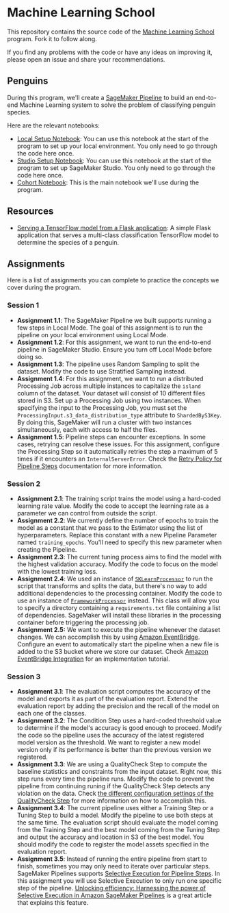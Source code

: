 # Machine Learning School

This repository contains the source code of the [Machine Learning School](https://www.ml.school) program. Fork it to follow along.

If you find any problems with the code or have any ideas on improving it, please open an issue and share your recommendations.

## Penguins

During this program, we'll create a [SageMaker Pipeline](https://docs.aws.amazon.com/sagemaker/latest/dg/pipelines-sdk.html) to build an end-to-end Machine Learning system to solve the problem of classifying penguin species.

Here are the relevant notebooks:

* [Local Setup Notebook](penguins/local-setup.ipynb): You can use this notebook at the start of the program to set up your local environment. You only need to go through the code here once.
* [Studio Setup Notebook](penguins/studio-setup.ipynb): You can use this notebook at the start of the program to set up SageMaker Studio. You only need to go through the code here once.
* [Cohort Notebook](penguins/cohort.ipynb): This is the main notebook we'll use during the program.

## Resources

* [Serving a TensorFlow model from a Flask application](penguins/serving/flask/README.md): A simple Flask application that serves a multi-class classification TensorFlow model to determine the species of a penguin.


## Assignments

Here is a list of assignments you can complete to practice the concepts we cover during the program.

### Session 1

* **Assignment 1.1**: The SageMaker Pipeline we built supports running a few steps in Local Mode. The goal of this assignment is to run the pipeline on your local environment using Local Mode.
* **Assignment 1.2**: For this assignment, we want to run the end-to-end pipeline in SageMaker Studio. Ensure you turn off Local Mode before doing so.
* **Assignment 1.3**: The pipeline uses Random Sampling to split the dataset. Modify the code to use Stratified Sampling instead.
* **Assignment 1.4**: For this assignment, we want to run a distributed Processing Job across multiple instances to capitalize the `island` column of the dataset. Your dataset will consist of 10 different files stored in S3. Set up a Processing Job using two instances. When specifying the input to the Processing Job, you must set the `ProcessingInput.s3_data_distribution_type` attribute to `ShardedByS3Key`. By doing this, SageMaker will run a cluster with two instances simultaneously, each with access to half the files.
* **Assignment 1.5**: Pipeline steps can encounter exceptions. In some cases, retrying can resolve these issues. For this assignment, configure the Processing Step so it automatically retries the step a maximum of 5 times if it encounters an `InternalServerError`. Check the [Retry Policy for Pipeline Steps](https://docs.aws.amazon.com/sagemaker/latest/dg/pipelines-retry-policy.html) documentation for more information.

### Session 2

* **Assignment 2.1**: The training script trains the model using a hard-coded learning rate value. Modify the code to accept the learning rate as a parameter we can control from outside the script.
* **Assignment 2.2**: We currently define the number of epochs to train the model as a constant that we pass to the Estimator using the list of hyperparameters. Replace this constant with a new Pipeline Parameter named `training_epochs`. You'll need to specify this new parameter when creating the Pipeline.
* **Assignment 2.3**: The current tuning process aims to find the model with the highest validation accuracy. Modify the code to focus on the model with the lowest training loss.
* **Assignment 2.4**: We used an instance of [`SKLearnProcessor`](https://sagemaker.readthedocs.io/en/stable/frameworks/sklearn/sagemaker.sklearn.html#scikit-learn-processor) to run the script that transforms and splits the data, but there's no way to add additional dependencies to the processing container. Modify the code to use an instance of [`FrameworkProcessor`](https://sagemaker.readthedocs.io/en/stable/api/training/processing.html#sagemaker.processing.FrameworkProcessor) instead. This class will allow you to specify a directory containing a `requirements.txt` file containing a list of dependencies. SageMaker will install these libraries in the processing container before triggering the processing job.
* **Assignment 2.5:** We want to execute the pipeline whenever the dataset changes. We can accomplish this by using [Amazon EventBridge](https://docs.aws.amazon.com/eventbridge/latest/userguide/eb-what-is.html). Configure an event to automatically start the pipeline when a new file is added to the S3 bucket where we store our dataset. Check [Amazon EventBridge Integration](https://docs.aws.amazon.com/sagemaker/latest/dg/pipeline-eventbridge.html) for an implementation tutorial.


### Session 3

* **Assignment 3.1**: The evaluation script computes the accuracy of the model and exports it as part of the evaluation report. Extend the evaluation report by adding the precision and the recall of the model on each one of the classes.
* **Assignment 3.2**: The Condition Step uses a hard-coded threshold value to determine if the model's accuracy is good enough to proceed. Modify the code so the pipeline uses the accuracy of the latest registered model version as the threshold. We want to register a new model version only if its performance is better than the previous version we registered.
* **Assignment 3.3**: We are using a QualityCheck Step to compute the baseline statistics and constraints from the input dataset. Right now, this step runs every time the pipeline runs. Modify the code to prevent the pipeline from continuing runing if the QualityCheck Step detects any violation on the data. Check [the different configuration settings of the QualityCheck Step](https://docs.aws.amazon.com/sagemaker/latest/dg/pipelines-quality-clarify-baseline-lifecycle.html) for more information on how to accomplish this.
* **Assignment 3.4**: The current pipeline uses either a Training Step or a Tuning Step to build a model. Modify the pipeline to use both steps at the same time. The evaluation script should evaluate the model coming from the Training Step and the best model coming from the Tuning Step and output the accuracy and location in S3 of the best model. You should modify the code to register the model assets specified in the evaluation report.
* **Assignment 3.5**: Instead of running the entire pipeline from start to finish, sometimes you may only need to iterate over particular steps. SageMaker Pipelines supports [Selective Execution for Pipeline Steps](https://docs.aws.amazon.com/sagemaker/latest/dg/pipelines-selective-ex.html). In this assignment you will use Selective Execution to only run one specific step of the pipeline. [Unlocking efficiency: Harnessing the power of Selective Execution in Amazon SageMaker Pipelines](https://aws.amazon.com/blogs/machine-learning/unlocking-efficiency-harnessing-the-power-of-selective-execution-in-amazon-sagemaker-pipelines/) is a great article that explains this feature.
